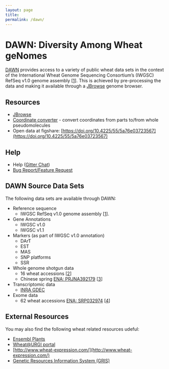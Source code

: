 ```yaml
---
layout: page
title: 
permalink: /dawn/
---
```


# DAWN: Diversity Among Wheat geNomes

[DAWN](http://crobiad.agwine.adelaide.edu.au/dawn/jbrowse/) provides access to a variety of public wheat data sets in the context of the International Wheat Genome Sequencing
Consortium’s (IWGSC) RefSeq v1.0 genome assembly [[1](http://dx.doi.org/10.1126/science.aar7191)]. This is achieved by
pre-processing the data and making it available through a [JBrowse](https://jbrowse.org/) genome browser.

## Resources

  * [JBrowse](http://crobiad.agwine.adelaide.edu.au/dawn/jbrowse/)
  * [Coordinate converter](http://crobiad.agwine.adelaide.edu.au/dawn/coord/) - convert coordinates from parts to/from whole pseudomolecules
  * Open data at figshare: [https://doi.org/10.4225/55/5a76e03723567](https://doi.org/10.4225/55/5a76e03723567)
  
## Help

  * Help ([Gitter Chat](https://gitter.im/CroBiAd/DAWN))
  * [Bug Report/Feature Request](https://github.com/CroBiAd/DAWN/issues/new)
  

## DAWN Source Data Sets

The following data sets are available through DAWN:

  * Reference sequence
    * IWGSC RefSeq v1.0 genome assembly [[1](http://dx.doi.org/10.1126/science.aar7191)].
  * Gene Annotations
    * IWGSC v1.0
    * IWGSC v1.1
  * Markers (as part of IWGSC v1.0 annotation)
    * DArT
    * EST
    * MAS
    * SNP platforms
    * SSR
  * Whole genome shotgun data
    * 16 wheat accessions [[2](https://doi.org/10.1111/j.1467-7652.2012.00717.x)]
    * Chinese spring [ENA: PRJNA392179](https://www.ebi.ac.uk/ena/data/view/PRJNA392179) [[3](https://doi.org/10.1093/gigascience/gix097)]
  * Transcriptomic data
    * [INRA GDEC](https://urgi.versailles.inra.fr/files/RNASeqWheat/)
  * Exome data
    * 62 wheat accessions [ENA: SRP032974](https://www.ebi.ac.uk/ena/data/view/SRP032974) [[4](https://doi.org/10.1186/s13059-015-0606-4)]

## External Resources

You may also find the following wheat related resources udeful:

  * [Ensembl Plants](http://plants.ensembl.org/Triticum_aestivum/Info/Index)
  * [Wheat@URGI portal](https://wheat-urgi.versailles.inra.fr/)
  * [http://www.wheat-expression.com/](http://www.wheat-expression.com/)
  * [Genetic Resources Information System (GRIS)](http://www.wheatpedigree.net/)
